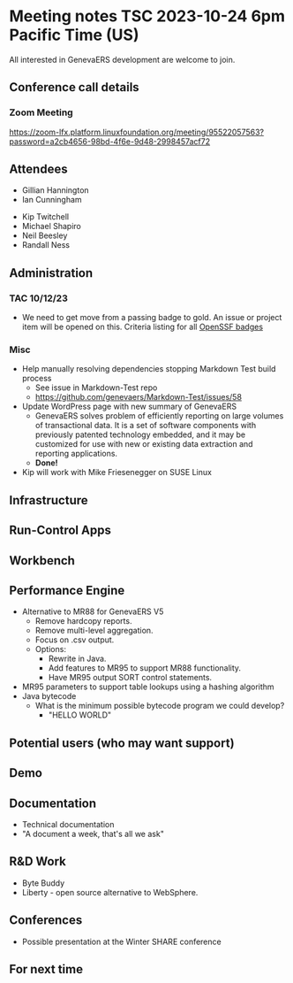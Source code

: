 # Meeting notes TSC 2023-10-24 6pm Pacific Time (US)
All interested in GenevaERS development are welcome to join.
## Conference call details
### Zoom Meeting
https://zoom-lfx.platform.linuxfoundation.org/meeting/95522057563?password=a2cb4656-98bd-4f6e-9d48-2998457acf72
## Attendees 
<!-- - Andrea Orth --> 
<!-- - Bob McCormack -->
<!-- - Eugene Morrow -->
- Gillian Hannington
- Ian Cunningham
<!-- - Jeff Horner --> 
- Kip Twitchell 
- Michael Shapiro
- Neil Beesley 
- Randall Ness
## Administration

### TAC 10/12/23

- We need to get move from a passing badge to gold. An issue or project item will be opened on this. Criteria listing for all [OpenSSF badges](https://www.bestpractices.dev/en/criteria)

### Misc
- Help manually resolving dependencies stopping Markdown Test build process
  - See issue in Markdown-Test repo  
  - https://github.com/genevaers/Markdown-Test/issues/58
- Update WordPress page with new summary of GenevaERS
  - GenevaERS solves problem of efficiently reporting on large volumes of transactional data. It is a set of software components with previously patented technology embedded, and it may be customized for use with new or existing data extraction and reporting applications.
  - **Done!**
- Kip will work with Mike Friesenegger on SUSE Linux
## Infrastructure
## Run-Control Apps
## Workbench
## Performance Engine
- Alternative to MR88 for GenevaERS V5
  - Remove hardcopy reports.
  - Remove multi-level aggregation.
  - Focus on .csv output.
  - Options:
    - Rewrite in Java.
    - Add features to MR95 to support MR88 functionality.
    - Have MR95 output SORT control statements.
- MR95 parameters to support table lookups using a hashing algorithm  
- Java bytecode 
  - What is the minimum possible bytecode program we could develop?
    - "HELLO WORLD"
## Potential users (who may want support)
## Demo
## Documentation
- Technical documentation 
- "A document a week, that's all we ask" 
## R&D Work
- Byte Buddy 
- Liberty - open source alternative to WebSphere.
## Conferences 
- Possible presentation at the Winter SHARE conference 
## For next time 
